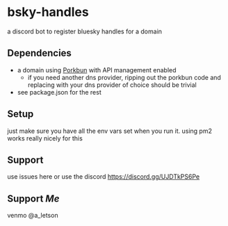 # bsky-handles

a discord bot to register bluesky handles for a domain

## Dependencies
- a domain using [Porkbun](https://porkbun.com) with API management enabled
  - if you need another dns provider, ripping out the porkbun code and replacing with your dns provider of choice should be trivial
- see package.json for the rest

## Setup

just make sure you have all the env vars set when you run it. using pm2 works really nicely for this

## Support

use issues here or use the discord https://discord.gg/UJDTkPS6Pe

## Support *Me*

venmo @a_letson
